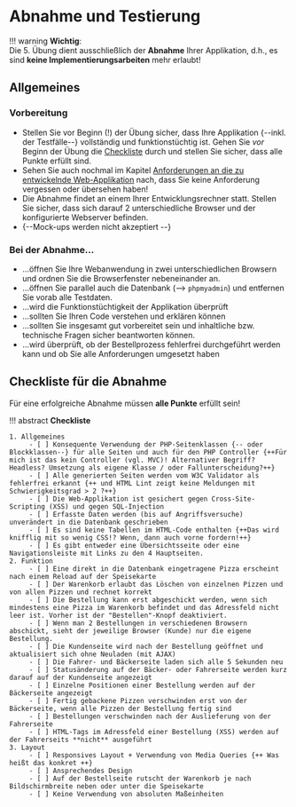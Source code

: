 # Abnahme und Testierung

!!! warning
    **Wichtig**:  
    Die 5. Übung dient ausschließlich der **Abnahme** Ihrer Applikation, d.h., es sind **keine Implementierungsarbeiten** mehr erlaubt!

## Allgemeines

### Vorbereitung

- Stellen Sie vor Beginn (!) der Übung sicher, dass Ihre Applikation {--inkl. der Testfälle--} vollständig und funktionstüchtig ist. Gehen Sie *vor* Beginn der Übung die [Checkliste](termin5.md#checkliste-fur-die-abnahme) durch und stellen Sie sicher, dass alle Punkte erfüllt sind.
- Sehen Sie auch nochmal im Kapitel [Anforderungen an die zu entwickelnde Web-Applikation](anforderungen.md) nach, dass Sie keine Anforderung vergessen oder übersehen haben!
- Die Abnahme findet an einem Ihrer Entwicklungsrechner statt. Stellen Sie sicher, dass sich darauf 2 unterschiedliche Browser und der konfigurierte Webserver befinden. 
- {--Mock-ups werden nicht akzeptiert --}


### Bei der Abnahme...

- ...öffnen Sie Ihre Webanwendung in zwei unterschiedlichen Browsern und ordnen Sie die Browserfenster nebeneinander an.
- ...öffnen Sie parallel auch die Datenbank (--> `phpmyadmin`) und entfernen Sie vorab alle Testdaten.
- ...wird die Funktionstüchtigkeit der Applikation überprüft
- ...sollten Sie Ihren Code verstehen und erklären können
- ...sollten Sie insgesamt gut vorbereitet sein und inhaltliche bzw. technische Fragen sicher beantworten können.
- ...wird überprüft, ob der Bestellprozess fehlerfrei durchgeführt werden kann und ob Sie alle Anforderungen umgesetzt haben


## Checkliste für die Abnahme

Für eine erfolgreiche Abnahme müssen **alle Punkte** erfüllt sein!

!!! abstract
    **Checkliste**

    1. Allgemeines
         - [ ] Konsequente Verwendung der PHP-Seitenklassen {-- oder Blockklassen--} für alle Seiten und auch für den PHP Controller {++Für mich ist das kein Controller (vgl. MVC)! Alternativer Begriff? Headless? Umsetzung als eigene Klasse / oder Fallunterscheidung?++}
         - [ ] Alle generierten Seiten werden vom W3C Validator als fehlerfrei erkannt {++ und HTML Lint zeigt keine Meldungen mit Schwierigkeitsgrad > 2 ?++}
         - [ ] Die Web-Applikation ist gesichert gegen Cross-Site-Scripting (XSS) und gegen SQL-Injection
         - [ ] Erfasste Daten werden (bis auf Angriffsversuche) unverändert in die Datenbank geschrieben 
         - [ ] Es sind keine Tabellen im HTML-Code enthalten {++Das wird knifflig mit so wenig CSS!? Wenn, dann auch vorne fordern!++} 
         - [ ] Es gibt entweder eine Übersichtsseite oder eine Navigationsleiste mit Links zu den 4 Hauptseiten. 
    2. Funktion 
         - [ ] Eine direkt in die Datenbank eingetragene Pizza erscheint nach einem Reload auf der Speisekarte
         - [ ] Der Warenkorb erlaubt das Löschen von einzelnen Pizzen und von allen Pizzen und rechnet korrekt
         - [ ] Die Bestellung kann erst abgeschickt werden, wenn sich mindestens eine Pizza im Warenkorb befindet und das Adressfeld nicht leer ist. Vorher ist der "Bestellen"-Knopf deaktiviert.
         - [ ] Wenn man 2 Bestellungen in verschiedenen Browsern abschickt, sieht der jeweilige Browser (Kunde) nur die eigene Bestellung.
         - [ ] Die Kundenseite wird nach der Bestellung geöffnet und aktualisiert sich ohne Neuladen (mit AJAX)
         - [ ] Die Fahrer- und Bäckerseite laden sich alle 5 Sekunden neu
         - [ ] Statusänderung auf der Bäcker- oder Fahrerseite werden kurz darauf auf der Kundenseite angezeigt
         - [ ] Einzelne Positionen einer Bestellung werden auf der Bäckerseite angezeigt
         - [ ] Fertig gebackene Pizzen verschwinden erst von der Bäckerseite, wenn alle Pizzen der Bestellung fertig sind
         - [ ] Bestellungen verschwinden nach der Auslieferung von der Fahrerseite 
         - [ ] HTML-Tags im Adressfeld einer Bestellung (XSS) werden auf der Fahrerseits **nicht** ausgeführt
    3. Layout
         - [ ] Responsives Layout + Verwendung von Media Queries {++ Was heißt das konkret ++}
         - [ ] Ansprechendes Design
         - [ ] Auf der Bestellseite rutscht der Warenkorb je nach Bildschirmbreite neben oder unter die Speisekarte
         - [ ] Keine Verwendung von absoluten Maßeinheiten

